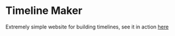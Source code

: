 # Timeline Maker

Extremely simple website for building timelines, see it in action [here](https://johndoesstuff.github.io/timelineMaker/)
